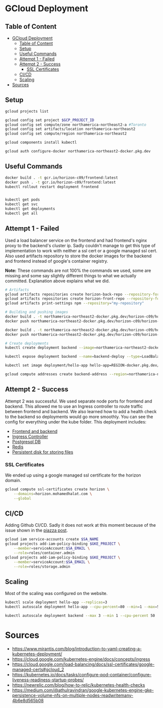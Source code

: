 # GCloud Deployment

## Table of Content

- [GCloud Deployment](#gcloud-deployment)
  - [Table of Content](#table-of-content)
  - [Setup](#setup)
  - [Useful Commands](#useful-commands)
  - [Attempt 1 - Failed](#attempt-1---failed)
  - [Attempt 2 - Success](#attempt-2---success)
    - [SSL Certificates](#ssl-certificates)
  - [CI/CD](#cicd)
  - [Scaling](#scaling)
- [Sources](#sources)

## Setup

```sh
gcloud projects list

gcloud config set project $GCP_PROJECT_ID
gcloud config set compute/zone northamerica-northeast2-a #Toronto
gcloud config set artifacts/location northamerica-northeast2
gcloud config set compute/region northamerica-northeast2

gcloud components install kubectl

gcloud auth configure-docker northamerica-northeast2-docker.pkg.dev
```

## Useful Commands

```sh
docker build . -t gcr.io/horizon-c09/frontend:latest
docker push . -t gcr.io/horizon-c09/frontend:latest
kubectl rollout restart deployment frontend


kubectl get pods
kubectl get svc
kubectl get deployments
kubectl get all
```

## Attempt 1 - Failed

Used a load balancer service on the frontend and had frontend's nginx proxy to the backend's cluster ip.
Sadly couldn't manage to get this type of implementation to work with neither a ssl cert or a google managed ssl cert. Also used artifacts repository to store the docker images for the backend and frontend instead of google's container registry.

**Note:** These commands are not 100% the commands we used, some are missing and some say slightly different things to what we actually committed. Explanation above explains what we did.

```sh
# Artifacts
gcloud artifacts repositories create horizon-back-repo --repository-format=docker
gcloud artifacts repositories create horizon-front-repo --repository-format=docker
gcloud artifacts print-settings npm --repository="my-repository"

# Building and pushing images
docker build . -t northamerica-northeast2-docker.pkg.dev/horizon-c09/horizon-back-repo/backend:v1
docker push northamerica-northeast2-docker.pkg.dev/horizon-c09/horizon-back-repo/backend:v1

docker build . -t northamerica-northeast2-docker.pkg.dev/horizon-c09/horizon-front-repo/frontend:v1
docker push northamerica-northeast2-docker.pkg.dev/horizon-c09/horizon-front-repo/frontend:v1

# Create deployments
kubectl create deployment backend --image=northamerica-northeast2-docker.pkg.dev/horizon-c09/horizon-back-repo/backend:v1

kubectl expose deployment backend --name=backend-deploy --type=LoadBalancer --port=80

kubectl set image deployment/hello-app hello-app=REGION-docker.pkg.dev/${PROJECT_ID}/hello-repo/hello-app:v2

gcloud compute addresses create backend-address --region=northamerica-northeast2
```

## Attempt 2 - Success

Attempt 2 was successful. We used separate node ports for frontend and backend. This allowed me to use an Ingress controller to route traffic between frontend and backend. We also learned how to add a health check to the backend so deployments would go more smoothly. You can see the config for everything under the kube folder.
This deployment includes:

- [Frontend and backend](/kube/deployment.yml)
- [Ingress Controller](/kube/ingress.yml)
- [Postgresql DB](/kube/psql.yml)
- [Redis](/kube/redis.yml)
- [Persistent disk for storing files](/kube/volume.yml)

### SSL Certificates

We ended up using a google managed ssl certificate for the horizon domain.

```sh
gcloud compute ssl-certificates create horizon \
    --domains=horizon.mohamedhalat.com \
    --global
```

## CI/CD

Adding Github CI/CD. Sadly it does not work at this moment because of the issue shown in the [piazza post](https://piazza.com/class/kxgjicgvryu3h8?cid=423).

```sh
gcloud iam service-accounts create $SA_NAME
gcloud projects add-iam-policy-binding $GKE_PROJECT \
	--member=serviceAccount:$SA_EMAIL \
	--role=roles/container.admin
gcloud projects add-iam-policy-binding $GKE_PROJECT \
	--member=serviceAccount:$SA_EMAIL \
	--role=roles/storage.admin
```

## Scaling

Most of the scaling was configured on the website.

```sh
kubectl scale deployment hello-app --replicas=3
kubectl autoscale deployment hello-app --cpu-percent=80 --min=1 --max=5

kubectl autoscale deployment backend --max 3 --min 1 --cpu-percent 50
```

# Sources

- https://www.mirantis.com/blog/introduction-to-yaml-creating-a-kubernetes-deployment/
- https://cloud.google.com/kubernetes-engine/docs/concepts/ingress
- https://cloud.google.com/load-balancing/docs/ssl-certificates/google-managed-certs#gcloud_2
- https://kubernetes.io/docs/tasks/configure-pod-container/configure-liveness-readiness-startup-probes/
- https://newrelic.com/blog/how-to-relic/kubernetes-health-checks
- https://medium.com/@athulravindran/google-kubernetes-engine-gke-persistence-volume-nfs-on-multiple-nodes-readwritemany-4b6e8d565b08
